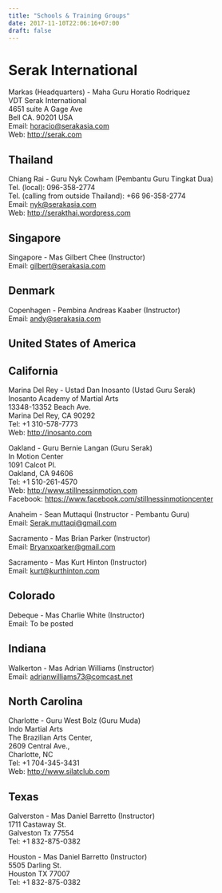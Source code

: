 ```yaml
---
title: "Schools & Training Groups"
date: 2017-11-10T22:06:16+07:00
draft: false
---
```


# Serak International
Markas (Headquarters) - Maha Guru Horatio Rodriquez  
VDT Serak International  
4651 suite A Gage Ave  
Bell CA. 90201 USA  
Email: horacio@serakasia.com  
Web: http://serak.com

## Thailand
Chiang Rai - Guru Nyk Cowham (Pembantu Guru Tingkat Dua)  
Tel. (local): 096-358-2774  
Tel. (calling from outside Thailand): +66 96-358-2774  
Email: nyk@serakasia.com  
Web: http://serakthai.wordpress.com

## Singapore
Singapore - Mas Gilbert Chee (Instructor)  
Email: gilbert@serakasia.com

## Denmark
Copenhagen - Pembina Andreas Kaaber (Instructor)  
Email: andy@serakasia.com

## United States of America

## California
Marina Del Rey - Ustad Dan Inosanto (Ustad Guru Serak)  
Inosanto Academy of Martial Arts  
13348-13352 Beach Ave.  
Marina Del Rey, CA 90292  
Tel: +1 310-578-7773  
Web: http://inosanto.com

Oakland - Guru Bernie Langan (Guru Serak)  
In Motion Center  
1091 Calcot Pl.  
Oakland, CA 94606  
Tel: +1 510-261-4570  
Web: http://www.stillnessinmotion.com  
Facebook: https://www.facebook.com/stillnessinmotioncenter

Anaheim - Sean Muttaqui (Instructor - Pembantu Guru)  
Email: Serak.muttaqi@gmail.com

Sacramento - Mas Brian Parker (Instructor)  
Email: Bryanxparker@gmail.com

Sacramento - Mas Kurt Hinton (Instructor)  
Email: kurt@kurthinton.com

## Colorado
Debeque - Mas Charlie White (Instructor)  
Email: To be posted

## Indiana
Walkerton - Mas Adrian Williams (Instructor)  
Email: adrianwilliams73@comcast.net

## North Carolina
Charlotte - Guru West Bolz (Guru Muda)  
Indo Martial Arts  
The Brazilian Arts Center,  
2609 Central Ave.,  
Charlotte, NC  
Tel: +1 704-345-3431  
Web: http://www.silatclub.com

## Texas
Galverston - Mas Daniel Barretto (Instructor)  
1711 Castaway St.  
Galveston Tx 77554  
​Tel: +1 832-875-0382  

Houston - Mas Daniel Barretto (Instructor)  
5505 Darling St.  
Houston TX 77007  
Tel: +1 832-875-0382  
